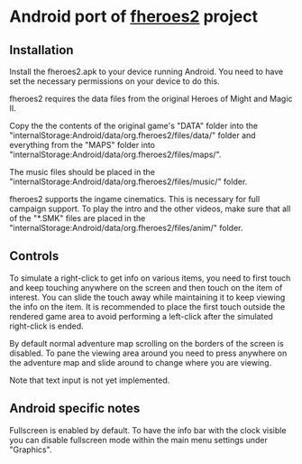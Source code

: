# Android port of [**fheroes2**](README.md) project

## Installation
Install the fheroes2.apk to your device running Android. You need to have set the necessary permissions on your device to
do this.

fheroes2 requires the data files from the original Heroes of Might and Magic II.

Copy the the contents of the original game's "DATA" folder into the "internalStorage:Android/data/org.fheroes2/files/data/"
folder and everything from the "MAPS" folder into "internalStorage:Android/data/org.fheroes2/files/maps/".

The music files should be placed in the "internalStorage:Android/data/org.fheroes2/files/music/" folder.

fheroes2 supports the ingame cinematics. This is necessary for full campaign support. To play the intro and the other
videos, make sure that all of the "*.SMK" files are placed in the "internalStorage:Android/data/org.fheroes2/files/anim/"
folder.

## Controls
To simulate a right-click to get info on various items, you need to first touch and keep touching anywhere on the screen
and then touch on the item of interest. You can slide the touch away while maintaining it to keep viewing the info on the
item. It is recommended to place the first touch outside the rendered game area to avoid performing a left-click after
the simulated right-click is ended.

By default normal adventure map scrolling on the borders of the screen is disabled. To pane the viewing area around you
need to press anywhere on the adventure map and slide around to change where you are viewing.

Note that text input is not yet implemented.

## Android specific notes
Fullscreen is enabled by default. To have the info bar with the clock visible you can disable fullscreen mode within the
main menu settings under "Graphics".
